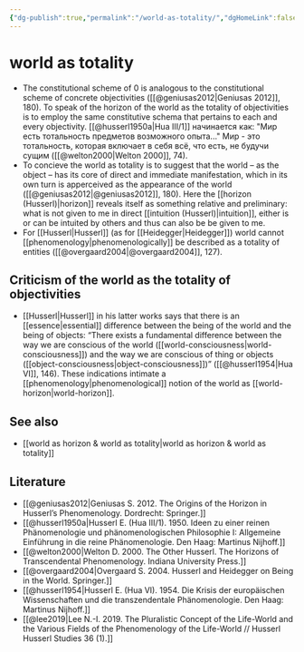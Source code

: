 ```yaml
---
{"dg-publish":true,"permalink":"/world-as-totality/","dgHomeLink":false,"dgPassFrontmatter":false}
---
```


# world as totality
- The constitutional scheme of 0 is analogous to the constitutional scheme of concrete objectivities ([[@geniusas2012|Geniusas 2012]], 180). To speak of the horizon of the world as the totality of objectivities is to employ the same constitutive schema that pertains to each and every objectivity. [[@husserl1950a|Hua III/1]] начинается как: "Мир есть тотальность предметов возможного опыта..." Мир - это тотальность, которая включает в себя всё, что есть, не будучи сущим ([[@welton2000|Welton 2000]], 74).
- To concieve the world as totality is to suggest that the world – as the object – has its core of direct and immediate manifestation, which in its own turn is apperceived as the appearance of the world ([[@geniusas2012|@geniusas2012]], 180). Here the [[horizon (Husserl)|horizon]] reveals itself as something relative and preliminary: what is not given to me in direct [[intuition (Husserl)|intuition]], either is or can be intuited by others and thus can also be be given to me.
- For [[Husserl|Husserl]] (as for [[Heidegger|Heidegger]]) world cannot [[phenomenology|phenomenologically]] be described as a totality of entities ([[@overgaard2004|@overgaard2004]], 127).

## Criticism of the world as the totality of objectivities
- [[Husserl|Husserl]] in his latter works says that there is an [[essence|essential]] difference between the being of the world and the being of objects: “There exists a fundamental difference between the way we are conscious of the world ([[world-consciousness|world-consciousness]]) and the way we are conscious of thing or objects ([[object-consciousness|object-consciousness]])” ([[@husserl1954|Hua VI]], 146). These indications intimate a [[phenomenology|phenomenological]] notion of the world as [[world-horizon|world-horizon]].


## See also
- [[world as horizon & world as totality|world as horizon & world as totality]]

## Literature
- [[@geniusas2012|Geniusas S. 2012. The Origins of the Horizon in Husserl’s Phenomenology. Dordrecht: Springer.]]
- [[@husserl1950a|Husserl E. (Hua III/1). 1950. Ideen zu einer reinen Phänomenologie und phänomenologischen Philosophie I: Allgemeine Einführung in die reine Phänomenologie. Den Haag: Martinus Nijhoff.]]
- [[@welton2000|Welton D. 2000. The Other Husserl. The Horizons of Transcendental Phenomenology. Indiana University Press.]]
- [[@overgaard2004|Overgaard S. 2004. Husserl and Heidegger on Being in the World. Springer.]]
- [[@husserl1954|Husserl E. (Hua VI). 1954. Die Krisis der europäischen Wissenschaften und die transzendentale Phänomenologie. Den Haag: Martinus Nijhoff.]]
- [[@lee2019|Lee N.-I. 2019. The Pluralistic Concept of the Life-World and the Various Fields of the Phenomenology of the Life-World // Husserl Husserl Studies 36 (1).]]

